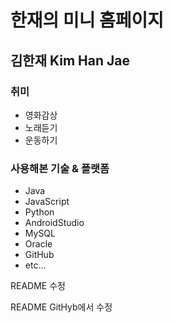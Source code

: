 # 한재의 미니 홈페이지

## 김한재 Kim Han Jae

### 취미
* 영화감상
* 노래듣기
* 운동하기

### 사용해본 기술 & 플랫폼
* Java
* JavaScript
* Python
* AndroidStudio
* MySQL
* Oracle
* GitHub
* etc...

README 수정

README GitHyb에서 수정
